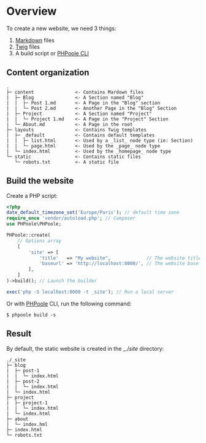 # Overview

To create a new website, we need 3 things:
 1. [Markdown](https://daringfireball.net/projects/markdown/) files
 2. [Twig](http://twig.sensiolabs.org) files
 3. A build script or [PHPoole CLI](https://github.com/Narno/PHPoole)

## Content organization
```
.
├─ content               <- Contains Mardown files
|  ├─ Blog               <- A Section named "Blog"
|  |  ├─ Post 1.md       <- A Page in the "Blog" section
|  |  └─ Post 2.md       <- Another Page in the "Blog" Section
|  ├─ Project            <- A Section named "Project"
|  |  └─ Project 1.md    <- A Page in the "Project" Section
|  └─ About.md           <- A Page in the root
├─ layouts               <- Contains Twig templates
|  ├─ _default           <- Contains default templates
|  |  ├─ list.html       <- Used by a _list_ node type (ie: Section)
|  |  └─ page.html       <- Used by the _page_ node type
|  └─ index.html         <- Used by the _homepage_ node type
└─ static                <- Contains static files
   └─ robots.txt         <- A static file
```

## Build the website

Create a PHP script:
```php
<?php
date_default_timezone_set('Europe/Paris'); // default time zone
require_once 'vendor/autoload.php'; // Composer
use PHPoole\PHPoole;

PHPoole::create(
    // Options array
    [
        'site' => [
            'title'   => "My website",             // The website title
            'baseurl' => 'http://localhost:8000/', // The website base URL
        ],
    ]
)->build(); // Launch the builder

exec('php -S localhost:8000 -t _site'); // Run a local server
```

Or with [PHPoole](https://github.com/Narno/PHPoole) CLI, run the following command:
```
$ phpoole build -s
```

## Result

By default, the static website is created in the _./_site_ directory:
```
./_site
├─ blog
|  ├─ post-1
|  |  └─ index.html
|  ├─ post-2
|  |  └─ index.html
|  └─ index.html
├─ project
|  ├─ project-1
|  |  └─ index.html
|  └─ index.html
├─ about
|  └─ index.hml
├─ index.html
└─ robots.txt
```
